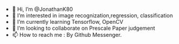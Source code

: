 - 👋 Hi, I’m @JonathanK80
- 👀 I’m interested in image recognization,regression, classification
- 🌱 I’m currently learning Tensorflow, OpenCV
- 💞️ I’m looking to collaborate on Prescale Paper judgement
- 📫 How to reach me : By Github Messenger.

<!---
JonathanK80/JonathanK80 is a ✨ special ✨ repository because its `README.md` (this file) appears on your GitHub profile.
You can click the Preview link to take a look at your changes.
--->

